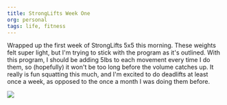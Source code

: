```yaml
---
title: StrongLifts Week One
org: personal
tags: life, fitness
---
```


Wrapped up the first week of StrongLifts 5x5 this morning. These weights felt
super light, but I'm trying to stick with the program as it's outlined. With
this program, I should be adding 5lbs to each movement every time I do them,
so (hopefully) it won't be too long before the volume catches up. It really is
fun squatting this much, and I'm excited to do deadlifts at least once a week,
as opposed to the once a month I was doing them before.

![](/images/StrongLifts-week-1.jpg)
